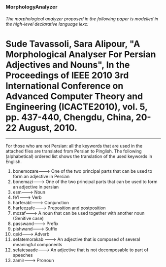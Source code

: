 ### MorphologyAnalyzer

###### The morphological analyzer proposed in the following paper is modelled in the high-level declarative language lexc:
# Sude Tavassoli, Sara Alipour, "A Morphological Analyser For Persian Adjectives and Nouns", In the Proceedings of IEEE 2010 3rd International Conference on Advanced Computer Theory and Engineering (ICACTE2010), vol. 5, pp. 437-440, Chengdu, China, 20-22 August, 2010.
------------------------------

For those who are not Persian: all the keywords that are used in the attached files are translated from Persian to Pinglish. 
The following (alphabetical) ordered list shows the translation of the used keywords in English.

1. bonemozare---> One of the two principal parts that can be used to form an adjective in Persian
2. bonemazi--->  One of the two principal parts that can be used to form an adjective in persian
3. esm---> Noun
4. fe'l---> Verb
5. harferabt---> Conjunction
6. harfeezafe---> Preposition and postposition
7. mozaf---> A noun that can be used together with another noun (Genitive case)
8. passwand---> Prefix
9. pishwand---> Suffix
10. qeid---> Adverb
11. sefatemorakab ---> An adjective that is composed of several meaningful components
12. sefatesaade---> An adjective that is not decomposable to part of speeches
13. zamir---> Pronoun


 

